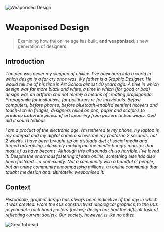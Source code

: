 ![Weaponised Design](https://user-images.githubusercontent.com/93599281/139946882-2c23c862-e858-4e3c-a784-e470eefe03b2.jpg)

# Weaponised Design

> Examining how the online age has built, **and weaponised**, a new generation of designers.
 

## Introduction

*The pen was never my weapon of choice. I've been born into a world in which design is a far cry once was. My father is a Graphic Designer. He would tell me of his time in Art School almost 40 years ago. A time in which design was far more black and white, a time in which (for good or bad) design was an artform and not merely a means of creating propaganda. Propaganda for insitutions, for politicians or for individuals. Before computers, before phones, before bluetooth-enabled sentient hoovers and touch-screen fridges, designers relied on pen, paper and scalpels to produce elaborate pieces of art spanning from posters to bus wraps. God did it sound tedious.*

*I am a product of the electronic age. I’m tethered to my phone, my laptop is my notepad and my digital camera shows me my photos in 2 seconds, not 2 weeks. I have been brought up on a steady diet of social media and forced advertising, ultimately making me the media-hungry monster that most of us have become. Although this all sounds oh-so horrible, I've loved it. Despite the enormous fostering of hate online, something else has also been fostered… a community. Not a community with a handful of people, but an online community encompassing millions, an online community that taught me design and, ultimately, weaponised it.*

## Context

*Historically, graphic design has always been indicative of the age in which it was created: From the 40s constructivist ideological graphics, to the 60s psychodelic rock band posters (below); design has had the difficult task of reflecting current society. Our society, however, is like no other.*

![Greatful dead](https://user-images.githubusercontent.com/93599281/139957818-ff53d139-c517-4265-81b7-6a2e5b073e6e.jpg)

